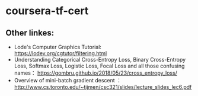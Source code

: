 # coursera-tf-cert

## Other linkes:

- Lode's Computer Graphics Tutorial: https://lodev.org/cgtutor/filtering.html
- Understanding Categorical Cross-Entropy Loss, Binary Cross-Entropy Loss, Softmax Loss, Logistic Loss, Focal Loss and all those confusing names： https://gombru.github.io/2018/05/23/cross_entropy_loss/
- Overview	of	mini-batch	gradient	descent	： http://www.cs.toronto.edu/~tijmen/csc321/slides/lecture_slides_lec6.pdf

